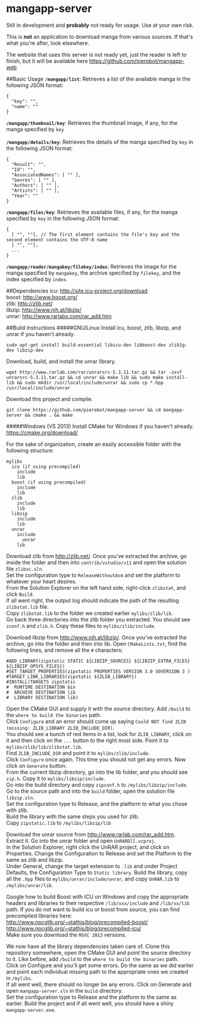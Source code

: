 # mangapp-server

Still in development and **probably** not ready for usage. Use at your own risk.

This is **not** an application to download manga from various sources. If that's what you're after, look elsewhere.

The website that uses this server is not ready yet, just the reader is left to finish, but it will be available here https://github.com/pierobot/mangapp-web

##Basic Usage
**``/mangapp/list``**: Retrieves a list of the available manga in the following JSON format:</br>
```
{
  "key": "",
  "name": ""
}
```
**``/mangapp/thumbnail/key``**: Retrieves the thumbnail image, if any, for the manga specified by ``key``</br></br>
**``/mangapp/details/key``**: Retrieves the details of the manga specified by ``key`` in the following JSON format:</br>
```
{
  "Result": "",
  "Id": "",
  "AssociatedNames": [ "" ],
  "Genres": [ "" ],
  "Authors": [ "" ],
  "Artists": [ "" ],
  "Year": "" 
}
```
**``/mangapp/files/key``**: Retrieves the available files, if any, for the manga specified by ``key`` in the following JSON format: </br>
```
{
  [ "", ""], // The first element contains the file's key and the second element contains the UTF-8 name
  [ "", ""],
  ...
}
```
**``/mangapp/reader/mangakey/filekey/index``**: Retrieves the image for the manga specified by ``mangakey``, the archive specified by ``filekey``, and the index specified by ``index``.

##Dependencies
icu:    http://site.icu-project.org/download </br>
boost:  http://www.boost.org/ </br>
zlib:   http://zlib.net/ </br>
libzip: http://www.nih.at/libzip/ </br>
unrar:  http://www.rarlabs.com/rar_add.htm </br>

##Build instructions
#####GNU/Linux
Install icu, boost, zlib, libzip, and unrar if you haven't already. </br>
```
sudo apt-get install build-essential libicu-dev libboost-dev zlib1g-dev libzip-dev 
```
Download, build, and install the unrar library.
```
wget http://www.rarlab.com/rar/unrarsrc-5.3.11.tar.gz && tar -zxvf unrarsrc-5.3.11.tar.gz && cd unrar && make lib && sudo make install-lib && sudo mkdir /usr/local/include/unrar && sudo cp *.hpp /usr/local/include/unrar
```
Download this project and compile. 
```
git clone https://github.com/pierobot/mangapp-server && cd mangapp-server && cmake . && make
```

#####Windows (VS 2013)
Install CMake for Windows if you haven't already. https://cmake.org/download/

For the sake of organization, create an easily accessible folder with the following structure:
```
mylibs
  icu (if using precompiled)
    include
    lib
  boost (if using precompiled)
    include
    lib
  zlib
    include
    lib
  libzip
    include
    lib
  unrar
    include
      unrar
    lib
```

Download zlib from http://zlib.net/. Once you've extracted the archive, go inside the folder and then into ``contrib/vstudio/v11`` and open the solution file ``zlibvc.sln``. </br>
Set the configuration type to ``ReleaseWithoutAsm`` and set the platform to whatever your heart desires. </br>
From the Solution Explorer on the left hand side, right-click ``zlibstat``, and click ``Build``. </br>
If all went right, the output log should indicate the path of the resulting ``zlibstat.lib`` file. </br>
Copy ``zlibstat.lib`` to the folder we created earlier ``mylibs/zlib/lib``. </br>
Go back three directories into the zlib folder you extracted. You should see ``zconf.h`` and ``zlib.h``. Copy these files to ``mylibs/zlib/include``. </br>

Download libzip from http://www.nih.at/libzip/. Once you've extracted the archive, go into the folder and then into lib. Open ``CMakeLists.txt``, find the following lines, and remove all the ``#`` characters: 
```
#ADD_LIBRARY(zipstatic STATIC ${LIBZIP_SOURCES} ${LIBZIP_EXTRA_FILES} ${LIBZIP_OPSYS_FILES})
#SET_TARGET_PROPERTIES(zipstatic PROPERTIES VERSION 3.0 SOVERSION 3 )
#TARGET_LINK_LIBRARIES(zipstatic ${ZLIB_LIBRARY})
#INSTALL(TARGETS zipstatic
#  RUNTIME DESTINATION bin
#  ARCHIVE DESTINATION lib
#  LIBRARY DESTINATION lib)
```
Open the CMake GUI and supply it with the source directory. Add ``/build`` to the ``where to build the binaries`` path.</br>
Click ``Configure`` and an error should come up saying ``Could NOT find ZLIB (missing: ZLIB_LIBRARY ZLIB_INCLUDE_DIR)``. </br>
You should see a bunch of red items in a list, look for ``ZLIB_LIBRARY``, click on it and then click on the ``...`` button to the right most side. Point it to ``mylibs/zlib/lib/zlibstat.lib``. </br>
Find ``ZLIB_INCLUDE_DIR`` and point it to ``mylibs/zlib/include``. </br>
Click ``Configure`` once again. This time you should not get any errors. Now click on ``Generate`` button. </br>
From the current libzip directory, go into the lib folder, and you should see ``zip.h``. Copy it to ``mylibs/libzip/include``. </br>
Go into the build directory and copy ``zipconf.h`` to ``/mylibs/libzip/include``. </br>
Go to the source path and into the ``build`` folder, open the solution file ``libzip.sln``. </br>
Set the configuration type to Release, and the platform to what you chose with zlib. </br>
Build the library with the same steps you used for zlib. </br>
Copy ``zipstatic.lib`` to ``/mylibs/libzip/lib``

Download the unrar source from http://www.rarlab.com/rar_add.htm. Extract it. Go into the unrar folder and open ``UnRARDll.vcproj``.</br>
In the Solution Explorer, right click the UnRAR project, and click on Properties. Change the Configuration to Release and set the Platform to the same as zlib and libzip. </br>
Under General, change the target extension to ``.lib`` and under Project Defaults, the Configuration Type to ``Static library``.
Build the library, copy all the ``.hpp`` files to ``mylibs/unrar/include/unrar``, and copy ``UnRAR.lib`` to ``/mylibs/unrar/lib``.

Google how to build Boost with ICU on Windows and copy the appropriate headers and libraries to their respective ``/lib/xxx/include`` and ``/lib/xx/lib`` path.
If you do not want to build icu or boost from source, you can find precompiled libraries here: </br>
    http://www.npcglib.org/~stathis/blog/precompiled-boost/ </br>
    http://www.npcglib.org/~stathis/blog/precompiled-icu/ </br>
    Make sure you download the ``MSVC 2013`` versions. </br>

We now have all the library dependencies taken care of.
Clone this repository somewhere, open the CMake GUI and point the source directory to it. Like before, add ``/build`` to the ``where to build the binaries`` path. </br>
Click on Configure and you'll get some errors. Do the same as we did earlier and point each individual missing path to the appropriate ones we created in ``/mylibs``. </br>
If all went well, there should no longer be any errors. Click on Generate and open ``mangapp-server.sln`` in the ``build`` directory. </br>
Set the configuration type to Release and the platform to the same as earlier.
Build the project and if all went well, you should have a shiny ``mangapp-server.exe``.

